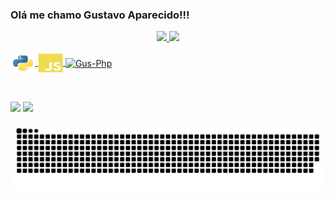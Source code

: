 ### Olá me chamo Gustavo Aparecido!!!

<div align="center">
  <a href="https://github.com/oGustavo01">
  <img height="180em" src="https://github-readme-stats.vercel.app/api?username=ogustavo01&show_icons=true&theme=dark&include_all_commits=true&count_private=true"/>
  <img height="180em" src="https://github-readme-stats.vercel.app/api/top-langs/?username=ogustavo01&layout=compact&langs_count=7&theme=dark"/>
</div>
  
  
<div style="display: inline_block"><br>
  <img align="center" alt="Gus-Python" height="30" width="40" src="https://raw.githubusercontent.com/devicons/devicon/master/icons/python/python-original.svg">
  <img align="center" alt="Gus-Js" height="30" width="40" src="https://raw.githubusercontent.com/devicons/devicon/master/icons/javascript/javascript-plain.svg">
  <img align="center" alt="Gus-Php" height="30" width="40" src="https://cdn.jsdelivr.net/gh/devicons/devicon/icons/php/php-original.svg">
</div>
  
   ##
  
<div style="display: inline_block"><br>
   <a href="https://www.linkedin.com/in/gustavo-a-238940159/" target="_blank"><img src="https://img.shields.io/badge/-LinkedIn-%230077B5?style=for-the-badge&logo=linkedin&logoColor=white" target="_blank"></a> 
  <a href ="gustavoaparecido2204@gmail.com"><img src="https://img.shields.io/badge/Gmail-D14836?style=for-the-badge&logo=gmail&logoColor=white"></a>

 ![Snake animation](https://github.com/oGustavo01/oGustavo01/blob/output/github-contribution-grid-snake.svg) 
</div>
